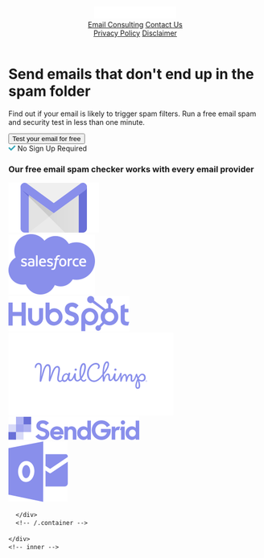 <!DOCTYPE html>
<html lang="en">

<head>
  <meta charset="UTF-8">
  <meta name="viewport" content="width=device-width, initial-scale=1.0">
  <title>MailGenius</title>
  <link href="https://fonts.googleapis.com/css2?family=PT+Sans:wght@400;700&display=swap" rel="stylesheet">
  <link rel="stylesheet" href="https://unpkg.com/aos@next/dist/aos.css" />
  <link rel="stylesheet" href="css/slicknav.css">
  <link rel="stylesheet" href="css/style.css">
</head>

<body>
  <header class="header" data-aos="fade-down">
    <div class="container d-flex align-items-center">
      <a href="#" class="logo">
        <img src="img/logo.png" alt="logo">
      </a>
      <nav class="main-header-nav">
        <a href="#">Email Consulting</a>
        <a href="#">Contact Us</a>
      </nav>
      <nav class="info-header-nav">
        <a href="#">Privacy Policy</a>
        <a href="#">Disclaimer</a>
      </nav>
    </div>
    <!-- container -->
  </header>
  <!-- header -->
  <main class="main">
    <div class="inner">
      <div class="container">
        <div class="inner-call-to-action">
          <h1 class="inner-title" data-aos="fade-up">Send emails that don't end up in the spam folder</h1>
          <p class="inner-text" data-aos="fade-up" data-aos-delay="200">
            Find out if your email is likely to trigger spam filters. Run a <span>free</span> email spam and security
            test in <span>less than one minute.</span>
          </p>
          <div class="test-email" data-aos="fade-in" data-aos-delay="400">
            <button class="btn btn-default hvr-pulse-grow" >Test your email for free</button>
            <div class="email-not-required d-flex align-items-center justify-contant-center">
              <svg width="14" height="12" viewBox="0 0 14 12" fill="none" xmlns="http://www.w3.org/2000/svg">
                <path
                  d="M4.75526 11.0149L0.205261 6.46494C-0.0680947 6.19159 -0.0680947 5.74837 0.205261 5.47499L1.19519 4.48504C1.46854 4.21166 1.91178 4.21166 2.18514 4.48504L5.25024 7.55011L11.8153 0.985046C12.0887 0.711691 12.5319 0.711691 12.8053 0.985046L13.7952 1.975C14.0686 2.24835 14.0686 2.69157 13.7952 2.96495L5.74521 11.015C5.47183 11.2883 5.02862 11.2883 4.75526 11.0149Z"
                  fill="#36A7B9" />
              </svg>
              <span>No Sign Up Required</span>
            </div>
          </div>
        </div>
        <!-- inner-call-to-action -->
        <div class="inner-services-wrap">
          <div class="container">
            <h3 class="inner-services-title" data-aos="fade-up" data-aos-delay="500">Our free email spam checker works with every email provider</h3>
            <div class="inner-services-list d-flex justify-contant-btw">
              <div 
              class="inner-service-item d-flex align-items-center justify-contant-center hvr-sweep-to-top"
              data-aos="fade-up" data-aos-delay="600">
                <img src="img/gmail-icon.svg" alt="">
              </div>
              <div 
              class="inner-service-item d-flex align-items-center justify-contant-center hvr-sweep-to-top"
              data-aos="fade-up" data-aos-delay="700">
                <img src="img/salesforce.svg" alt="">
              </div>
              <div 
              class="inner-service-item d-flex align-items-center justify-contant-center hvr-sweep-to-top"
              data-aos="fade-up" data-aos-delay="800">
                <img src="img/hubspot.svg" alt="">
              </div>
              <div 
              class="inner-service-item d-flex align-items-center justify-contant-center hvr-sweep-to-top"
              data-aos="fade-up" data-aos-delay="900">
                <img src="img/mailchimp.svg" alt="">
              </div>
              <div 
              class="inner-service-item d-flex align-items-center justify-contant-center hvr-sweep-to-top"
              data-aos="fade-up" data-aos-delay="1000">
                <img src="img/sendgrid.svg" alt="">
              </div>
              <div 
              class="inner-service-item d-flex align-items-center justify-contant-center hvr-sweep-to-top"
              data-aos="fade-up" data-aos-delay="1100">
                <img src="img/outlook-icon.svg" alt="">
              </div>
            </div>
          </div>
        </div>
        <!-- /.inner-services-wrap -->
 
      </div>
      <!-- /.container -->
     
    </div>
    <!-- inner -->
 
  </main>
  <!-- /.main -->

  <script src="https://code.jquery.com/jquery-3.5.1.min.js" integrity="sha256-9/aliU8dGd2tb6OSsuzixeV4y/faTqgFtohetphbbj0=" crossorigin="anonymous"></script>
<script src="js/jquery.slicknav.min.js"></script>
<script>
  $(function(){
      $('.header-nav').slicknav({
appendTo: '.header .container',
label: ''
      });
  });
</script>
<script src="https://unpkg.com/aos@next/dist/aos.js"></script>
<script>
  AOS.init();
</script>
</body>

</html>
